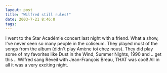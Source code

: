 ```yaml
---
layout: post
title: "Wilfred still rules!"
date: 2003-7-21 8:46:0
tags: 
---
```


I went to the Star Académie concert last night with a friend. What a show, I've never seen so many people in the coliseum. They played most of the songs from the album (didn't play Amène toi chez nous). They did play some of my favorites like Dust in the Wind, Summer Nights, 1990 and .. get this .. Wilfred sang Réveil with Jean-François Breau, THAT was cool! All in all it was a very exciting night.

